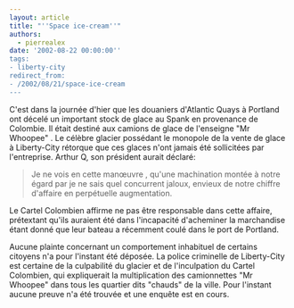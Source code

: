 ```yaml
---
layout: article
title: "''Space ice-cream''"
authors:
  - pierrealex
date: '2002-08-22 00:00:00''
tags:
- liberty-city
redirect_from:
- /2002/08/21/space-ice-cream
---
```


C'est dans la journée d'hier que les douaniers d'Atlantic Quays à Portland ont décelé un important stock de glace au Spank en provenance de Colombie. Il était destiné aux camions de glace de l'enseigne "Mr Whoopee" . Le célèbre glacier possédant le monopole de la vente de glace à Liberty-City rétorque que ces glaces n'ont jamais été sollicitées par l'entreprise. Arthur Q, son président aurait déclaré:

> Je ne vois en cette manœuvre , qu'une machination montée à notre égard par je ne sais quel concurrent jaloux, envieux de notre chiffre d'affaire en perpétuelle augmentation.

Le Cartel Colombien affirme ne pas être responsable dans cette affaire, prétextant qu'ils auraient été dans l'incapacité d'acheminer la marchandise étant donné que leur bateau a récemment coulé dans le port de Portland.

Aucune plainte concernant un comportement inhabituel de certains citoyens n'a pour l'instant été déposée. La police criminelle de Liberty-City est certaine de la culpabilité du glacier et de l'inculpation du Cartel Colombien, qui expliquerait la multiplication des camionnettes "Mr Whoopee" dans tous les quartier dits "chauds" de la ville. Pour l'instant aucune preuve n'a été trouvée et une enquête est en cours.